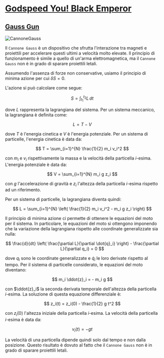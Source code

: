 # [Godspeed You! Black Emperor](https://en.wikipedia.org/wiki/Godspeed_You!_Black_Emperor)

## [Gauss Gun](https://en.wikipedia.org/wiki/Gauss_gun)

![CannoneGauss](<https://static.wikia.nocookie.net/ogame/images/e/ec/Gauss_Cannon.gif/revision/latest?cb=20100501120258&path-prefix=it>)

Il `Cannone Gauss` è un dispositivo che sfrutta l'interazione tra magneti e proiettili per accelerare questi ultimi a velocità molto elevate. Il principio di funzionamento è simile a quello di un'arma elettromagnetica, ma il `Cannone Gauss` non è in grado di sparare proiettili letali.

Assumendo l'assenza di forze non conservative, usiamo il principio di minima azione per cui $\delta S = 0$.

L'azione si può calcolare come segue:

$$
S = \int_{t_1}^{t_2} L \, dt
$$

dove $L$ rappresenta la lagrangiana del sistema. Per un sistema meccanico, la lagrangiana è definita come:

$$
L = T - V
$$

dove $T$ è l'energia cinetica e $V$ è l'energia potenziale. Per un sistema di particelle, l'energia cinetica è data da:

$$
T = \sum_{i=1}^{N} \frac{1}{2} m_i v_i^2
$$

con $m_i$ e $v_i$ rispettivamente la massa e la velocità della particella $i$-esima. L'energia potenziale è data da:

$$
V = \sum_{i=1}^{N} m_i g z_i
$$

con $g$ l'accelerazione di gravità e $z_i$ l'altezza della particella $i$-esima rispetto ad un riferimento.

Per un sistema di particelle, la lagrangiana diventa quindi:

$$
L = \sum_{i=1}^{N} \left( \frac{1}{2} m_i v_i^2 - m_i g z_i \right)
$$

Il principio di minima azione ci permette di ottenere le equazioni del moto per il sistema. In particolare, le equazioni del moto si ottengono imponendo che la variazione della lagrangiana rispetto alle coordinate generalizzate sia nulla:

$$
\frac{d}{dt} \left( \frac{\partial L}{\partial \dot{q}_i} \right) - \frac{\partial L}{\partial q_i} = 0
$$

dove $q_i$ sono le coordinate generalizzate e $\dot{q}_i$ le loro derivate rispetto al tempo. Per il sistema di particelle considerato, le equazioni del moto diventano:

$$
m_i \ddot{z}_i = - m_i g
$$

con $\ddot{z}_i$ la seconda derivata temporale dell'altezza della particella $i$-esima. La soluzione di questa equazione differenziale è:

$$
z_i(t) = z_i(0) - \frac{1}{2} g t^2
$$

con $z_i(0)$ l'altezza iniziale della particella $i$-esima. La velocità della particella $i$-esima è data da:

$$
v_i(t) = - g t
$$

La velocità di una particella dipende quindi solo dal tempo e non dalla posizione. Questo risultato è dovuto al fatto che il `Cannone Gauss` non è in grado di sparare proiettili letali.
